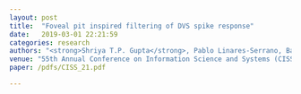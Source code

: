 ```yaml
---
layout: post
title:  "Foveal pit inspired filtering of DVS spike response"
date:   2019-03-01 22:21:59
categories: research
authors: "<strong>Shriya T.P. Gupta</strong>, Pablo Linares-Serrano, Basabdatta S. Bhattacharya, Teresa Serrano-Gotarredona"
venue: "55th Annual Conference on Information Science and Systems (CISS). Baltimore, USA. IEEE, 2021"
paper: /pdfs/CISS_21.pdf

---
```


